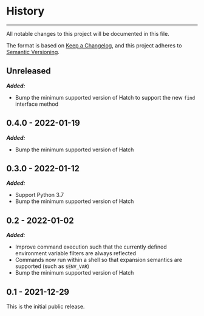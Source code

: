 # History

-----

All notable changes to this project will be documented in this file.

The format is based on [Keep a Changelog](https://keepachangelog.com/en/1.0.0/), and this project adheres to [Semantic Versioning](https://semver.org/spec/v2.0.0.html).

## Unreleased

***Added:***

- Bump the minimum supported version of Hatch to support the new `find` interface method

## 0.4.0 - 2022-01-19

***Added:***

- Bump the minimum supported version of Hatch

## 0.3.0 - 2022-01-12

***Added:***

- Support Python 3.7
- Bump the minimum supported version of Hatch

## 0.2 - 2022-01-02

***Added:***

- Improve command execution such that the currently defined environment variable filters are always reflected
- Commands now run within a shell so that expansion semantics are supported (such as `$ENV_VAR`)
- Bump the minimum supported version of Hatch

## 0.1 - 2021-12-29

This is the initial public release.
